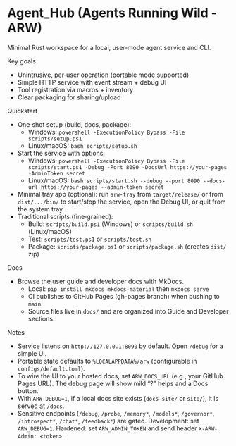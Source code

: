 # Agent_Hub (Agents Running Wild - ARW)

Minimal Rust workspace for a local, user‑mode agent service and CLI.

Key goals
- Unintrusive, per‑user operation (portable mode supported)
- Simple HTTP service with event stream + debug UI
- Tool registration via macros + inventory
- Clear packaging for sharing/upload

Quickstart
- One‑shot setup (build, docs, package):
  - Windows: `powershell -ExecutionPolicy Bypass -File scripts/setup.ps1`
  - Linux/macOS: `bash scripts/setup.sh`
- Start the service with options:
  - Windows: `powershell -ExecutionPolicy Bypass -File scripts/start.ps1 -Debug -Port 8090 -DocsUrl https://your-pages -AdminToken secret`
  - Linux/macOS: `bash scripts/start.sh --debug --port 8090 --docs-url https://your-pages --admin-token secret`
- Minimal tray app (optional): run `arw-tray` from `target/release/` or from `dist/.../bin/` to start/stop the service, open the Debug UI, or quit from the system tray.
- Traditional scripts (fine‑grained):
  - Build: `scripts/build.ps1` (Windows) or `scripts/build.sh` (Linux/macOS)
  - Test:  `scripts/test.ps1` or `scripts/test.sh`
  - Package: `scripts/package.ps1` or `scripts/package.sh` (creates `dist/` zip)

Docs
- Browse the user guide and developer docs with MkDocs.
  - Local: `pip install mkdocs mkdocs-material` then `mkdocs serve`
  - CI publishes to GitHub Pages (gh-pages branch) when pushing to `main`.
  - Source files live in `docs/` and are organized into Guide and Developer sections.

Notes
- Service listens on `http://127.0.0.1:8090` by default. Open `/debug` for a simple UI.
- Portable state defaults to `%LOCALAPPDATA%/arw` (configurable in `configs/default.toml`).
- To wire the UI to your hosted docs, set `ARW_DOCS_URL` (e.g., your GitHub Pages URL). The debug page will show mild “?” helps and a Docs button.
- With `ARW_DEBUG=1`, if a local docs site exists (`docs-site/` or `site/`), it is served at `/docs`.
- Sensitive endpoints (`/debug`, `/probe`, `/memory*`, `/models*`, `/governor*`, `/introspect*`, `/chat*`, `/feedback*`) are gated. Development: set `ARW_DEBUG=1`. Hardened: set `ARW_ADMIN_TOKEN` and send header `X-ARW-Admin: <token>`.
